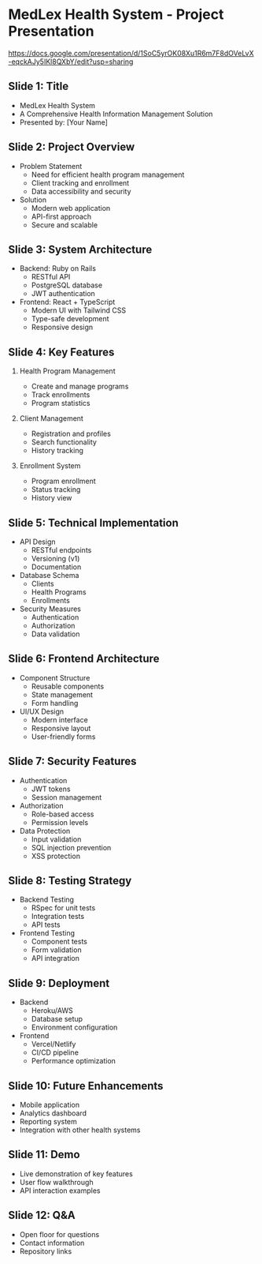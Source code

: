 # MedLex Health System - Project Presentation
https://docs.google.com/presentation/d/1SoC5yrOK08Xu1R6m7F8dOVeLvX-eqckAJy5IKl8QXbY/edit?usp=sharing
## Slide 1: Title
- MedLex Health System
- A Comprehensive Health Information Management Solution
- Presented by: [Your Name]

## Slide 2: Project Overview
- Problem Statement
  - Need for efficient health program management
  - Client tracking and enrollment
  - Data accessibility and security
- Solution
  - Modern web application
  - API-first approach
  - Secure and scalable

## Slide 3: System Architecture
- Backend: Ruby on Rails
  - RESTful API
  - PostgreSQL database
  - JWT authentication
- Frontend: React + TypeScript
  - Modern UI with Tailwind CSS
  - Type-safe development
  - Responsive design

## Slide 4: Key Features
1. Health Program Management
   - Create and manage programs
   - Track enrollments
   - Program statistics

2. Client Management
   - Registration and profiles
   - Search functionality
   - History tracking

3. Enrollment System
   - Program enrollment
   - Status tracking
   - History view

## Slide 5: Technical Implementation
- API Design
  - RESTful endpoints
  - Versioning (v1)
  - Documentation
- Database Schema
  - Clients
  - Health Programs
  - Enrollments
- Security Measures
  - Authentication
  - Authorization
  - Data validation

## Slide 6: Frontend Architecture
- Component Structure
  - Reusable components
  - State management
  - Form handling
- UI/UX Design
  - Modern interface
  - Responsive layout
  - User-friendly forms

## Slide 7: Security Features
- Authentication
  - JWT tokens
  - Session management
- Authorization
  - Role-based access
  - Permission levels
- Data Protection
  - Input validation
  - SQL injection prevention
  - XSS protection

## Slide 8: Testing Strategy
- Backend Testing
  - RSpec for unit tests
  - Integration tests
  - API tests
- Frontend Testing
  - Component tests
  - Form validation
  - API integration

## Slide 9: Deployment
- Backend
  - Heroku/AWS
  - Database setup
  - Environment configuration
- Frontend
  - Vercel/Netlify
  - CI/CD pipeline
  - Performance optimization

## Slide 10: Future Enhancements
- Mobile application
- Analytics dashboard
- Reporting system
- Integration with other health systems

## Slide 11: Demo
- Live demonstration of key features
- User flow walkthrough
- API interaction examples

## Slide 12: Q&A
- Open floor for questions
- Contact information
- Repository links 